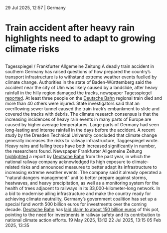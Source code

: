 29 Jul 2025, 12:57
| 
Germany
# Train accident after heavy rain highlights need to adapt to growing climate risks
## 
Tagesspiegel / Frankfurter Allgemeine Zeitung 
A deadly train accident in southern Germany has raised questions of how prepared the country’s transport infrastructure is to withstand extreme weather events fuelled by climate change. Authorities in the state of Baden-Württemberg said the accident near the city of Ulm was likely caused by a landslide, after heavy rainfall in the hilly region damaged the tracks, newspaper Tagesspiegel [reported](https://www.tagesspiegel.de/wissen/zugungluck-bei-riedlingen-wie-gefahrlich-sind-starkregen-und-erdrutsche-furs-bahnnetz-14095142.html). 
At least three people on the [Deutsche Bahn](https://www.cleanenergywire.org/experts/deutsche-bahn) regional train died and more than 40 others were injured. State investigators said that an overflowing sewer tunnel caused the train track’s embankment to slide and covered the tracks with debris.
The climate research consensus is that the increasing incidences of heavy rain events in many parts of Europe are caused by higher average temperatures. Large parts of Germany had seen long-lasting and intense rainfall in the days before the accident. A recent study by the Dresden Technical University concluded that climate change generally increases the risks to railway infrastructure, Taggespiegel wrote. Heavy rains and falling trees have both increased significantly in number, the researchers found. 
Newspaper Frankfurter Allgemeine Zeitung [highlighted](https://www.faz.net/aktuell/gesellschaft/ungluecke/wie-die-bahn-gegen-folgen-des-klimawandels-kaempft-110611326.html) a report by [Deutsche Bahn](https://www.cleanenergywire.org/experts/deutsche-bahn) from the past year, in which the national railway company acknowledged its high exposure to climate-related risks and announced measures to better adapt its infrastructure to increasing extreme weather events. The company said it already operated a “natural dangers management” unit to better prepare against storms, heatwaves, and heavy precipitation, as well as a monitoring system for the health of trees adjacent to railways in its 33,000-kilometer-long network.
In a bid to modernise ailing infrastructure and make the country ready for achieving climate neutrality, Germany’s government coalition has set up a special fund worth 500 billion euros for investments over the coming decade. [Deutsche Bahn](https://www.cleanenergywire.org/experts/deutsche-bahn) has [laid claim to about 150 billion euros](https://www.cleanenergywire.org/news/deutsche-bahn-demands-eu150bln-planned-infrastructure-fund-railway-upgrades) of this pot, pointing to the need for investments in railway safety and its contribution to national climate action efforts.
19 May 2025, 13:12
22 Jul 2025, 13:15
05 Feb 2025, 13:35